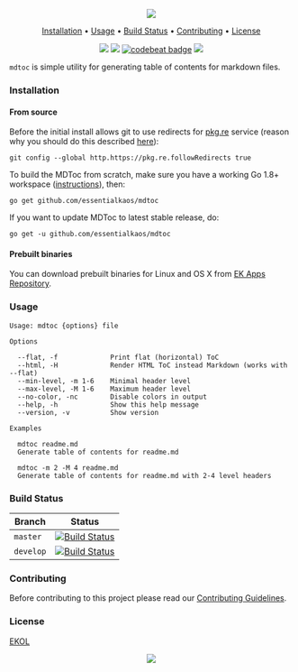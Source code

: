 <p align="center"><a href="#readme"><img src="https://gh.kaos.st/mdtoc.svg"/></a></p>

<p align="center"><a href="#installation">Installation</a> • <a href="#usage">Usage</a> • <a href="#build-status">Build Status</a> • <a href="#contributing">Contributing</a> • <a href="#license">License</a></p>

<p align="center">
  <a href="https://travis-ci.org/essentialkaos/mdtoc"><img src="https://travis-ci.org/essentialkaos/mdtoc.svg"></a>
  <a href="https://goreportcard.com/report/github.com/essentialkaos/mdtoc"><img src="https://goreportcard.com/badge/github.com/essentialkaos/mdtoc"></a>
  <a href="https://codebeat.co/projects/github-com-essentialkaos-mdtoc-master"><img alt="codebeat badge" src="https://codebeat.co/badges/196d721e-00ad-4dff-9032-9b5bbd11b723" /></a>
  <a href="https://essentialkaos.com/ekol"><img src="https://gh.kaos.st/ekol.svg"></a>
</p>

`mdtoc` is simple utility for generating table of contents for markdown files.

### Installation

#### From source

Before the initial install allows git to use redirects for [pkg.re](https://github.com/essentialkaos/pkgre) service (reason why you should do this described [here](https://github.com/essentialkaos/pkgre#git-support)):

```
git config --global http.https://pkg.re.followRedirects true
```

To build the MDToc from scratch, make sure you have a working Go 1.8+ workspace ([instructions](https://golang.org/doc/install)), then:

```
go get github.com/essentialkaos/mdtoc
```

If you want to update MDToc to latest stable release, do:

```
go get -u github.com/essentialkaos/mdtoc
```

#### Prebuilt binaries

You can download prebuilt binaries for Linux and OS X from [EK Apps Repository](https://apps.kaos.st/mdtoc/latest).

### Usage

```
Usage: mdtoc {options} file

Options

  --flat, -f             Print flat (horizontal) ToC
  --html, -H             Render HTML ToC instead Markdown (works with --flat)
  --min-level, -m 1-6    Minimal header level
  --max-level, -M 1-6    Maximum header level
  --no-color, -nc        Disable colors in output
  --help, -h             Show this help message
  --version, -v          Show version

Examples

  mdtoc readme.md
  Generate table of contents for readme.md

  mdtoc -m 2 -M 4 readme.md
  Generate table of contents for readme.md with 2-4 level headers

```

### Build Status

| Branch | Status |
|------------|--------|
| `master` | [![Build Status](https://travis-ci.org/essentialkaos/mdtoc.svg?branch=master)](https://travis-ci.org/essentialkaos/mdtoc) |
| `develop` | [![Build Status](https://travis-ci.org/essentialkaos/mdtoc.svg?branch=develop)](https://travis-ci.org/essentialkaos/mdtoc) |

### Contributing

Before contributing to this project please read our [Contributing Guidelines](https://github.com/essentialkaos/contributing-guidelines#contributing-guidelines).

### License

[EKOL](https://essentialkaos.com/ekol)

<p align="center"><a href="https://essentialkaos.com"><img src="https://gh.kaos.st/ekgh.svg"/></a></p>
